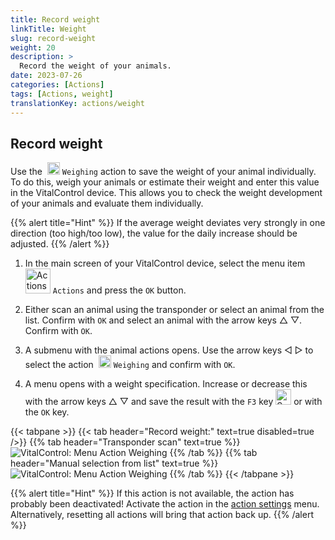 ```yaml
---
title: Record weight
linkTitle: Weight
slug: record-weight
weight: 20
description: >
  Record the weight of your animals.
date: 2023-07-26
categories: [Actions]
tags: [Actions, weight]
translationKey: actions/weight
---
```


## Record weight
Use the &nbsp;<img src="/icons/actions/weight.svg" width="20" align="bottom" alt="Weighing" /> `Weighing` action to save the weight of your animal individually. To do this, weigh your animals or estimate their weight and enter this value in the VitalControl device. This allows you to check the weight development of your animals and evaluate them individually.

{{% alert title="Hint" %}}
If the average weight deviates very strongly in one direction (too high/too low), the value for the daily increase should be adjusted.
{{% /alert %}}

1. In the main screen of your VitalControl device, select the menu item  &nbsp;<img src="/icons/actions.svg" width="40" align="bottom" alt="Actions" /> `Actions` and press the `OK` button.

2. Either scan an animal using the transponder or select an animal from the list. Confirm with `OK` and select an animal with the arrow keys △ ▽. Confirm with `OK`.

3. A submenu with the animal actions opens. Use the arrow keys ◁ ▷ to select the action &nbsp;<img src="/icons/actions/weight.svg" width="20" align="bottom" alt="Weighing" /> `Weighing` and confirm with `OK`.

4. A menu opens with a weight specification. Increase or decrease this with the arrow keys △ ▽ and save the result with the `F3` key <img src="/icons/footer/save.svg" width="25" align="bottom" alt="Save" /> or with the `OK` key.

{{< tabpane >}}
{{< tab header="Record weight:" text=true disabled=true />}}
{{% tab header="Transponder scan" text=true %}}
  ![VitalControl: Menu Action Weighing](../images/weighing-scan.png "Weighing")
{{% /tab %}}
{{% tab header="Manual selection from list" text=true %}}
  ![VitalControl: Menu Action Weighing](../images/weighing.png "Weighing")
{{% /tab %}}
{{< /tabpane >}}

{{% alert title="Hint" %}}
If this action is not available, the action has probably been deactivated! Activate the action in the [action settings](../settings/) menu. Alternatively, resetting all actions will bring that action back up.
{{% /alert %}}
